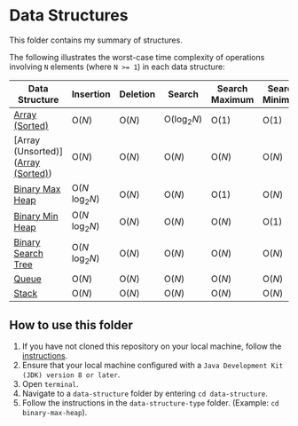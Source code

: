 # Data Structures

This folder contains my summary of structures.

The following illustrates the worst-case time complexity of operations involving `N` elements (where `N >= 1`) in each data structure:

Data Structure           | Insertion               | Deletion                | Search                   | Search Maximum            | Search Minimum
------------------------ | ----------------------- | ----------------------- | -----------------------  | -----------------------   | -----------------------
[Array (Sorted)](https://github.com/shumarb/notes-and-code/tree/main/data-structures/array-sorted)           | O(_N_)                  | O(_N_)                  | O(log<sub>2</sub>_N_)    | O(1)                      | O(1)   
[Array (Unsorted)]([Array (Sorted)](https://github.com/shumarb/notes-and-code/tree/main/data-structures/array-unsorted))         | O(_N_)                    | O(_N_)                    | O(_N_)                     | O(_N_)                      | O(_N_)   
[Binary Max Heap](https://github.com/shumarb/notes-and-code/tree/main/data-structures/binary-max-heap)         | O(_N_ log<sub>2</sub>_N_)      | O(_N_)                    | O(_N_)                     | O(1)                      | O(_N_)
[Binary Min Heap](https://github.com/shumarb/notes-and-code/tree/main/data-structures/binary-min-heap)         | O(_N_ log<sub>2</sub>_N_)      | O(_N_)                    | O(_N_)                     | O(_N_)                      | O(1)
[Binary Search Tree](https://github.com/shumarb/notes-and-code/tree/main/data-structures/binary-search-tree)    | O(_N_ log<sub>2</sub>_N_)     | O(_N_)      | O(_N_)      | O(_N_)       | O(_N_)
[Queue](https://github.com/shumarb/notes-and-code/tree/main/data-structures/queue)                    | O(_N_)                    | O(_N_)                    | O(_N_)                     | O(_N_)                      | O(_N_)   
[Stack](https://github.com/shumarb/notes-and-code/tree/main/data-structures/stack)                   | O(_N_)                    | O(_N_)                    | O(_N_)                     | O(_N_)                      | O(_N_)   

## How to use this folder
1. If you have not cloned this repository on your local machine, follow the [instructions](https://github.com/shumarb/notes-and-code#how-to-use-this-repository).
2. Ensure that your local machine configured with a `Java Development Kit (JDK) version 8 or later`.
3. Open `terminal`.
4. Navigate to a `data-structure` folder by entering `cd data-structure`.
5. Follow the instructions in the `data-structure-type` folder. (Example: `cd binary-max-heap`).
